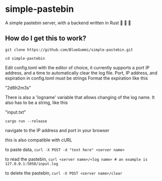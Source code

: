 # simple-pastebin
A simple pastebin server, with a backend written in Rust  🚀 🚀 🚀

## How do I get this to work?

``git clone https://github.com/BlueGummi/simple-pastebin.git``

``cd simple-pastebin``

Edit config.toml with the editor of choice, it currently supports a port IP address, and a time to automatically clear the log file.
Port, IP address, and expiration in config.toml must be strings
Format the expiration like this

"2d6h2m3s"

There is also a 'logname' variable that allows changing of the log name.
It also has to be a string, like this

"input.txt"

``cargo run --release``

navigate to the IP address and port in your browser

this is also compatible with cURL

to paste data,
``curl -X POST -d "text here" <server name>``

to read the pastebin,
``curl <server name>/<log name> # an example is 127.0.0.1:5050/input.log``

to delete the pastebin,
``curl -X POST <server name>/clear``
